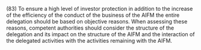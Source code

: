 (83) To ensure a high level of investor protection in addition to the increase of the efficiency of the conduct of the business of the AIFM the entire delegation should be based on objective reasons. When assessing these reasons, competent authorities should consider the structure of the delegation and its impact on the structure of the AIFM and the interaction of the delegated activities with the activities remaining with the AIFM.
